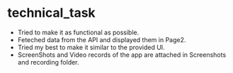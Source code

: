 # technical_task

- Tried to make it as functional as possible.
- Feteched data from the API and displayed them in Page2.
- Tried my best to make it similar to the provided UI.
- ScreenShots and Video records of the app are attached in Screenshots and recording folder.

